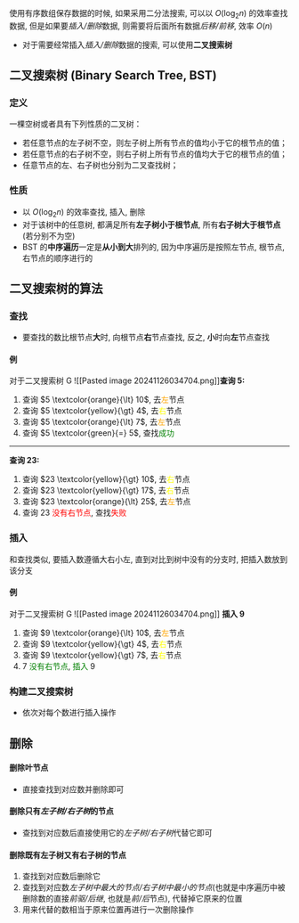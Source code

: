 使用有序数组保存数据的时候, 如果采用二分法搜索, 可以以 $O(\log_{2}n)$ 的效率查找数据, 但是如果要*插入/删除*数据, 则需要将后面所有数据*后移/前移*, 效率 $O(n)$

- 对于需要经常插入*插入/删除*数据的搜索, 可以使用**二叉搜索树**
## 二叉搜索树 (Binary Search Tree, BST)
### 定义
一棵空树或者具有下列性质的二叉树：
- 若任意节点的左子树不空，则左子树上所有节点的值均小于它的根节点的值；
- 若任意节点的右子树不空，则右子树上所有节点的值均大于它的根节点的值；
- 任意节点的左、右子树也分别为二叉查找树；
### 性质
- 以 $O(\log_{2}n)$ 的效率查找, 插入, 删除
- 对于该树中的任意树, 都满足所有**左子树小于根节点**,  所有**右子树大于根节点** (若分别不为空)
- BST 的**中序遍历**一定是**从小到大**排列的, 因为中序遍历是按照左节点, 根节点, 右节点的顺序进行的
## 二叉搜索树的算法
### 查找
- 要查找的数比根节点**大**时, 向根节点**右**节点查找, 反之, **小**时向**左**节点查找
#### 例
对于二叉搜索树 G
![[Pasted image 20241126034704.png]]**查询 5:**
1. 查询 $5 \textcolor{orange}{\lt} 10$, 去<font color="orange">左</font>节点
2. 查询 $5 \textcolor{yellow}{\gt} 4$, 去<font color="yellow">右</font>节点
3. 查询 $5 \textcolor{orange}{\lt} 7$, 去<font color="orange">左</font>节点
4. 查询 $5 \textcolor{green}{=} 5$, 查找<font color="green">成功</font>

---

**查询 23:**
1. 查询 $23 \textcolor{yellow}{\gt} 10$, 去<font color="yellow">右</font>节点
2. 查询 $23 \textcolor{yellow}{\gt} 17$, 去<font color="yellow">右</font>节点
3. 查询 $23 \textcolor{orange}{\lt} 25$, 去<font color="orange">左</font>节点
4. 查询 $23$ <font color="red">没有右节点</font>, 查找<font color="red">失败</font>
### 插入
和查找类似, 要插入数遵循大右小左, 直到对比到树中没有的分支时, 把插入数放到该分支
#### 例
对于二叉搜索树 G
![[Pasted image 20241126034704.png]]
**插入 9**
1. 查询 $9 \textcolor{orange}{\lt} 10$, 去<font color="orange">左</font>节点
2. 查询 $9 \textcolor{yellow}{\gt} 4$, 去<font color="yellow">右</font>节点
3. 查询 $9 \textcolor{yellow}{\gt} 7$, 去<font color="yellow">右</font>节点
4. 7 <font color="green">没有右节点</font>, <font color="green">插入</font> 9
### 构建二叉搜索树
- 依次对每个数进行插入操作
## 删除
#### 删除叶节点
- 直接查找到对应数并删除即可
#### 删除只有*左子树/右子树*的节点
- 查找到对应数后直接使用它的*左子树/右子树*代替它即可
#### 删除既有左子树又有右子树的节点
1. 查找到对应数后删除它
2. 查找到对应数*左子树中最大的节点/右子树中最小的节点*(也就是中序遍历中被删除数的直接*前驱/后继*, 也就是*前/后*节点), 代替掉它原来的位置
3. 用来代替的数相当于原来位置再进行一次删除操作